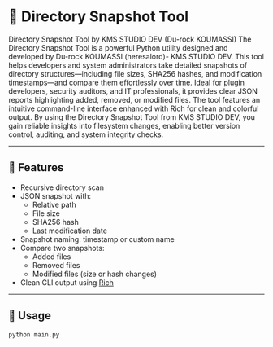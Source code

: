 # 📸 Directory Snapshot Tool

Directory Snapshot Tool by KMS STUDIO DEV (Du-rock KOUMASSI)  The Directory Snapshot Tool is a powerful Python utility designed and developed by Du-rock KOUMASSI (heresalord)- KMS STUDIO DEV. This tool helps developers and system administrators take detailed snapshots of directory structures—including file sizes, SHA256 hashes, and modification timestamps—and compare them effortlessly over time.  Ideal for plugin developers, security auditors, and IT professionals, it provides clear JSON reports highlighting added, removed, or modified files. The tool features an intuitive command-line interface enhanced with Rich for clean and colorful output.  By using the Directory Snapshot Tool from KMS STUDIO DEV, you gain reliable insights into filesystem changes, enabling better version control, auditing, and system integrity checks.

---

## 🧾 Features

- Recursive directory scan
- JSON snapshot with:
  - Relative path
  - File size
  - SHA256 hash
  - Last modification date
- Snapshot naming: timestamp or custom name
- Compare two snapshots:
  - Added files
  - Removed files
  - Modified files (size or hash changes)
- Clean CLI output using [Rich](https://github.com/Textualize/rich)

---

## 🚀 Usage

```bash
python main.py
